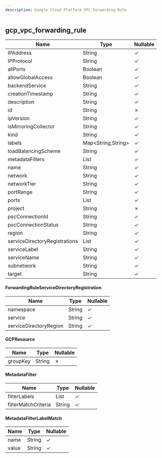 ```yaml
---
description: Google Cloud Platform VPC Forwarding Rule
---
```

gcp_vpc_forwarding_rule
-----------------------

| **Name**                      | **Type**                                         | **Nullable** |
| ----------------------------- | ------------------------------------------------ | ------------ |
| IPAddress                     | String                                           | &check;      |
| IPProtocol                    | String                                           | &check;      |
| allPorts                      | Boolean                                          | &check;      |
| allowGlobalAccess             | Boolean                                          | &check;      |
| backendService                | String                                           | &check;      |
| creationTimestamp             | String                                           | &check;      |
| description                   | String                                           | &check;      |
| id                            | String                                           | &cross;      |
| ipVersion                     | String                                           | &check;      |
| isMirroringCollector          | String                                           | &check;      |
| kind                          | String                                           | &check;      |
| labels                        | Map<String,String>                               | &check;      |
| loadBalancingScheme           | String                                           | &check;      |
| metadataFilters               | List<MetadataFilter>                             | &check;      |
| name                          | String                                           | &check;      |
| network                       | String                                           | &check;      |
| networkTier                   | String                                           | &check;      |
| portRange                     | String                                           | &check;      |
| ports                         | List<String>                                     | &check;      |
| project                       | String                                           | &cross;      |
| pscConnectionId               | String                                           | &check;      |
| pscConnectionStatus           | String                                           | &check;      |
| region                        | String                                           | &check;      |
| serviceDirectoryRegistrations | List<ForwardingRuleServiceDirectoryRegistration> | &check;      |
| serviceLabel                  | String                                           | &check;      |
| serviceName                   | String                                           | &check;      |
| subnetwork                    | String                                           | &check;      |
| target                        | String                                           | &check;      |

#### ForwardingRuleServiceDirectoryRegistration
| **Name**               | **Type** | **Nullable** |
| ---------------------- | -------- | ------------ |
| namespace              | String   | &check;      |
| service                | String   | &check;      |
| serviceDirectoryRegion | String   | &check;      |

#### GCPResource
| **Name** | **Type** | **Nullable** |
| -------- | -------- | ------------ |
| groupKey | String   | &cross;      |

#### MetadataFilter
| **Name**            | **Type**                       | **Nullable** |
| ------------------- | ------------------------------ | ------------ |
| filterLabels        | List<MetadataFilterLabelMatch> | &check;      |
| filterMatchCriteria | String                         | &check;      |

#### MetadataFilterLabelMatch
| **Name** | **Type** | **Nullable** |
| -------- | -------- | ------------ |
| name     | String   | &check;      |
| value    | String   | &check;      |
